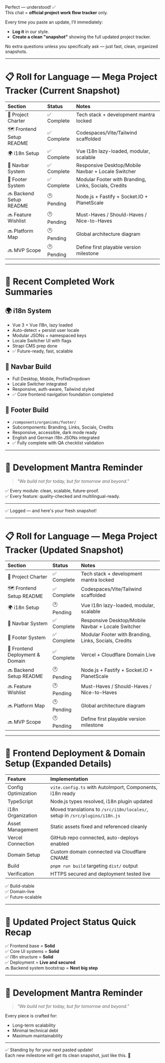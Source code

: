 Perfect — understood! ✅  
This chat = **official project work flow tracker** only.

Every time you paste an update, I’ll immediately:

- **Log it** in our style.
- **Create a clean "snapshot"** showing the full updated project tracker.

No extra questions unless you specifically ask — just fast, clean, organized snapshots.

---

# 📋 Roll for Language — Mega Project Tracker (Current Snapshot)

| Section | Status | Notes |
|:--------|:------|:------|
| 🌟 Project Charter | ✅ Complete | Tech stack + development mantra locked |
| 🗺️ Frontend Setup README | ✅ Complete | Codespaces/Vite/Tailwind scaffolded |
| 🌍 i18n Setup | ✅ Complete | Vue I18n lazy-loaded, modular, scalable |
| 🧱 Navbar System | ✅ Complete | Responsive Desktop/Mobile Navbar + Locale Switcher |
| 🧱 Footer System | ✅ Complete | Modular Footer with Branding, Links, Socials, Credits |
| 🔜 Backend Setup README | 🕐 Pending | Node.js + Fastify + Socket.IO + PlanetScale |
| 🔜 Feature Wishlist | 🕐 Pending | Must-Haves / Should-Haves / Nice-to-Haves |
| 🔜 Platform Map | 🕐 Pending | Global architecture diagram |
| 🔜 MVP Scope | 🕐 Pending | Define first playable version milestone |

---

# 🧱 Recent Completed Work Summaries

## 🌍 i18n System
- Vue 3 + Vue I18n, lazy loaded
- Auto-detect + persist user locale
- Modular JSONs + namespaced keys
- Locale Switcher UI with flags
- Strapi CMS prep done
- ✅ Future-ready, fast, scalable

## 🧱 Navbar Build
- Full Desktop, Mobile, ProfileDropdown
- Locale Switcher integrated
- Responsive, auth-aware, Tailwind styled
- ✅ Core frontend navigation foundation completed

## 🧱 Footer Build
- `/components/organisms/footer/`
- Subcomponents: Branding, Links, Socials, Credits
- Responsive, accessible, dark mode ready
- English and German i18n JSONs integrated
- ✅ Fully complete with QA checklist validation

---

# 🧭 Development Mantra Reminder

> *"We build not for today, but for tomorrow and beyond."*

✅ Every module: clean, scalable, future-proof.  
✅ Every feature: quality-checked and multilingual-ready.

---

✅ Logged — and here's your fresh snapshot!

---

# 📋 Roll for Language — Mega Project Tracker (Updated Snapshot)

| Section | Status | Notes |
|:--------|:------|:------|
| 🌟 Project Charter | ✅ Complete | Tech stack + development mantra locked |
| 🗺️ Frontend Setup README | ✅ Complete | Codespaces/Vite/Tailwind scaffolded |
| 🌍 i18n Setup | 🕐 Pending | Vue I18n lazy-loaded, modular, scalable |
| 🧱 Navbar System | ✅ Complete | Responsive Desktop/Mobile Navbar + Locale Switcher |
| 🧱 Footer System | ✅ Complete | Modular Footer with Branding, Links, Socials, Credits |
| 🚀 Frontend Deployment & Domain | ✅ Complete | Vercel + Cloudflare Domain Live |
| 🔜 Backend Setup README | 🕐 Pending | Node.js + Fastify + Socket.IO + PlanetScale |
| 🔜 Feature Wishlist | 🕐 Pending | Must-Haves / Should-Haves / Nice-to-Haves |
| 🔜 Platform Map | 🕐 Pending | Global architecture diagram |
| 🔜 MVP Scope | 🕐 Pending | Define first playable version milestone |

---

# 🚀 Frontend Deployment & Domain Setup (Expanded Details)

| Feature | Implementation |
|:--------|:---------------|
| Config Optimization | `vite.config.ts` with AutoImport, Components, i18n ready |
| TypeScript | Node.js types resolved, i18n plugin updated |
| i18n Organization | Moved translations to `/src/i18n/locales/`, setup in `/src/plugins/i18n.js` |
| Asset Management | Static assets fixed and referenced cleanly |
| Vercel Connection | GitHub repo connected, auto-deploys enabled |
| Domain Setup | Custom domain connected via Cloudflare CNAME |
| Build | `pnpm run build` targeting `dist/` output |
| Verification | HTTPS secured and deployment tested live |

✅ Build-stable  
✅ Domain-live  
✅ Future-scalable

---

# 🚦 Updated Project Status Quick Recap

✅ Frontend base = **Solid**  
✅ Core UI systems = **Solid**  
✅ i18n structure = **Solid**  
✅ Deployment = **Live and secured**  
🔜 Backend system bootstrap = **Next big step**

---

# 🧭 Development Mantra Reminder

> *"We build not for today, but for tomorrow and beyond."*

Every piece is crafted for:  
- Long-term scalability  
- Minimal technical debt  
- Maximum maintainability  

---

✅ Standing by for your next pasted update!  
Each new milestone will get its clean snapshot, just like this. 🚀